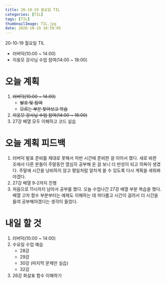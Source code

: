 ```yaml
---
title: 20-10-19 월요일 TIL
categories: [TIL]
tags: [TIL]
thumbnailImage: TIL.jpg
date: 2020-10-19 18:59:05
---
```


<!-- more -->
20-10-19 월요일 TIL
- 러버덕(10:00 ~ 14:00)
- 이웅모 강사님 수업 참여(14:00 ~ 18:00)
<!-- excerpt -->

# 오늘 계획

1. ~~러버덕(10:00 ~ 14:00)~~
    - ~~발표 및 참여~~
    - ~~모르는 부분 찾아보고 복습~~
2. ~~이웅모 강사님 수업 참여(14:00 ~ 18:00)~~
3. 27강 배열 모두 이해하고 코드 실습

# 오늘 계획 피드백

1. 러버덕 발표 준비를 제대로 못해서 저번 시간에 준비한 걸 이어서 했다.
새로 바뀐 조에서 다른 분들이 주말동안 열심히 공부해 온 걸 보니 더 반성이 되고 의욕이 생겼다. 주말에 시간을 낭비하지 않고 평일처럼 알차게 쓸 수 있도록 다시 계획을 세워봐야겠다.
2. 27강 배열 9-2까지 진행
3. 처음으로 11시까지 남아서 공부를 했다. 오늘 수업나간 27강 배열 부분 복습을 했다. 배열 고차 함수 부분부터는 예제도 이해하는 데 까다롭고 시간이 걸려서 더 시간을 들여 공부해야겠다는 생각이 들었다. 

# 내일 할 것

1. 러버덕(10:00 ~ 14:00)
2. 수요일 수업 예습
    - 28강
    - 29강
    - 30강 (마지막 문제만 실습)
    - 32강
3. 26강 화살표 함수 이해하기